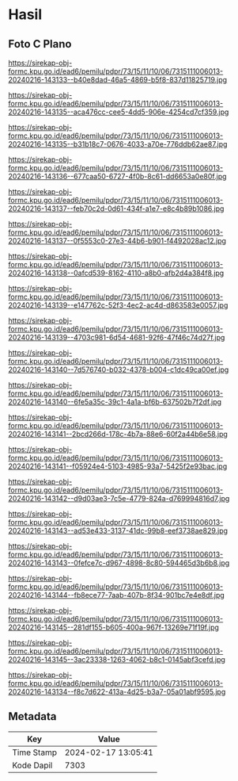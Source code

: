 # Hasil

## Foto C Plano

https://sirekap-obj-formc.kpu.go.id/ead6/pemilu/pdpr/73/15/11/10/06/7315111006013-20240216-143133--b40e8dad-46a5-4869-b5f8-837d11825719.jpg

https://sirekap-obj-formc.kpu.go.id/ead6/pemilu/pdpr/73/15/11/10/06/7315111006013-20240216-143135--aca476cc-cee5-4dd5-906e-4254cd7cf359.jpg

https://sirekap-obj-formc.kpu.go.id/ead6/pemilu/pdpr/73/15/11/10/06/7315111006013-20240216-143135--b31b18c7-0676-4033-a70e-776ddb62ae87.jpg

https://sirekap-obj-formc.kpu.go.id/ead6/pemilu/pdpr/73/15/11/10/06/7315111006013-20240216-143136--677caa50-6727-4f0b-8c61-dd6653a0e80f.jpg

https://sirekap-obj-formc.kpu.go.id/ead6/pemilu/pdpr/73/15/11/10/06/7315111006013-20240216-143137--feb70c2d-0d61-434f-a1e7-e8c4b89b1086.jpg

https://sirekap-obj-formc.kpu.go.id/ead6/pemilu/pdpr/73/15/11/10/06/7315111006013-20240216-143137--0f5553c0-27e3-44b6-b901-f4492028ac12.jpg

https://sirekap-obj-formc.kpu.go.id/ead6/pemilu/pdpr/73/15/11/10/06/7315111006013-20240216-143138--0afcd539-8162-4110-a8b0-afb2d4a384f8.jpg

https://sirekap-obj-formc.kpu.go.id/ead6/pemilu/pdpr/73/15/11/10/06/7315111006013-20240216-143139--e147762c-52f3-4ec2-ac4d-d863583e0057.jpg

https://sirekap-obj-formc.kpu.go.id/ead6/pemilu/pdpr/73/15/11/10/06/7315111006013-20240216-143139--4703c981-6d54-4681-92f6-47f46c74d27f.jpg

https://sirekap-obj-formc.kpu.go.id/ead6/pemilu/pdpr/73/15/11/10/06/7315111006013-20240216-143140--7d576740-b032-4378-b004-c1dc49ca00ef.jpg

https://sirekap-obj-formc.kpu.go.id/ead6/pemilu/pdpr/73/15/11/10/06/7315111006013-20240216-143140--6fe5a35c-39c1-4a1a-bf6b-637502b7f2df.jpg

https://sirekap-obj-formc.kpu.go.id/ead6/pemilu/pdpr/73/15/11/10/06/7315111006013-20240216-143141--2bcd266d-178c-4b7a-88e6-60f2a44b6e58.jpg

https://sirekap-obj-formc.kpu.go.id/ead6/pemilu/pdpr/73/15/11/10/06/7315111006013-20240216-143141--f05924e4-5103-4985-93a7-5425f2e93bac.jpg

https://sirekap-obj-formc.kpu.go.id/ead6/pemilu/pdpr/73/15/11/10/06/7315111006013-20240216-143142--d9d03ae3-7c5e-4779-824a-d769994816d7.jpg

https://sirekap-obj-formc.kpu.go.id/ead6/pemilu/pdpr/73/15/11/10/06/7315111006013-20240216-143143--ad53e433-3137-41dc-99b8-eef3738ae829.jpg

https://sirekap-obj-formc.kpu.go.id/ead6/pemilu/pdpr/73/15/11/10/06/7315111006013-20240216-143143--0fefce7c-d967-4898-8c80-594465d3b6b8.jpg

https://sirekap-obj-formc.kpu.go.id/ead6/pemilu/pdpr/73/15/11/10/06/7315111006013-20240216-143144--fb8ece77-7aab-407b-8f34-901bc7e4e8df.jpg

https://sirekap-obj-formc.kpu.go.id/ead6/pemilu/pdpr/73/15/11/10/06/7315111006013-20240216-143145--281df155-b605-400a-967f-13269e71f19f.jpg

https://sirekap-obj-formc.kpu.go.id/ead6/pemilu/pdpr/73/15/11/10/06/7315111006013-20240216-143145--3ac23338-1263-4062-b8c1-0145abf3cefd.jpg

https://sirekap-obj-formc.kpu.go.id/ead6/pemilu/pdpr/73/15/11/10/06/7315111006013-20240216-143134--f8c7d622-413a-4d25-b3a7-05a01abf9595.jpg


## Metadata

| Key        | Value               |
| ---------- | ------------------- |
| Time Stamp | 2024-02-17 13:05:41 |
| Kode Dapil | 7303                |



